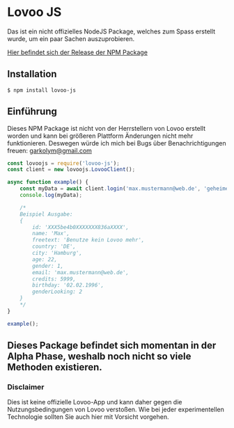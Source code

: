 # Lovoo JS

Das ist ein nicht offizielles NodeJS Package, welches zum Spass erstellt wurde, um ein paar Sachen auszuprobieren.

[Hier befindet sich der Release der NPM Package](https://www.npmjs.com/package/lovoo-js)

## Installation
```
$ npm install lovoo-js
```

## Einführung

Dieses NPM Package ist nicht von der Herrstellern von Lovoo erstellt worden und kann bei größeren Plattform Änderungen nicht mehr funktionieren. Deswegen würde ich mich bei Bugs über Benachrichtigungen freuen: garkolym@gmail.com

```javascript
const lovoojs = require('lovoo-js');
const client = new lovoojs.LovooClient();

async function example() {
    const myData = await client.login('max.mustermann@web.de', 'geheimespasswort');
    console.log(myData);

    /*
    Beispiel Ausgabe:
    {
        id: 'XXX5be4b0XXXXXXX836aXXXX',
        name: 'Max',
        freetext: 'Benutze kein Lovoo mehr',
        country: 'DE',
        city: 'Hamburg',
        age: 22,
        gender: 1,
        email: 'max.mustermann@web.de',
        credits: 5999,
        birthday: '02.02.1996',
        genderLooking: 2
    }
    */
}

example();
```

## Dieses Package befindet sich momentan in der Alpha Phase, weshalb noch nicht so viele Methoden existieren.

### Disclaimer

Dies ist keine offizielle Lovoo-App und kann daher gegen die Nutzungsbedingungen von Lovoo verstoßen. Wie bei jeder experimentellen Technologie sollten Sie auch hier mit Vorsicht vorgehen.